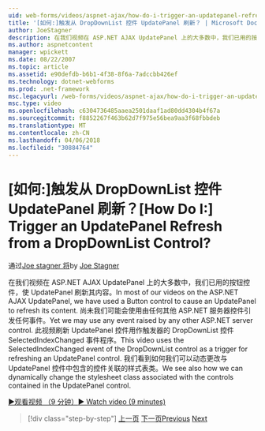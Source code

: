 ```yaml
---
uid: web-forms/videos/aspnet-ajax/how-do-i-trigger-an-updatepanel-refresh-from-a-dropdownlist-control
title: '[如何:]触发从 DropDownList 控件 UpdatePanel 刷新？ | Microsoft Docs'
author: JoeStagner
description: 在我们视频在 ASP.NET AJAX UpdatePanel 上的大多数中，我们已用的按钮控件，使 UpdatePanel 刷新其内容。 我们可能使用的任何事件...
ms.author: aspnetcontent
manager: wpickett
ms.date: 08/22/2007
ms.topic: article
ms.assetid: e90defdb-b6b1-4f38-8f6a-7adccbb426ef
ms.technology: dotnet-webforms
ms.prod: .net-framework
msc.legacyurl: /web-forms/videos/aspnet-ajax/how-do-i-trigger-an-updatepanel-refresh-from-a-dropdownlist-control
msc.type: video
ms.openlocfilehash: c6304736485aaea2501daaf1ad80dd4304b4f67a
ms.sourcegitcommit: f8852267f463b62d7f975e56bea9aa3f68fbbdeb
ms.translationtype: MT
ms.contentlocale: zh-CN
ms.lasthandoff: 04/06/2018
ms.locfileid: "30884764"
---
```

<a name="how-do-i-trigger-an-updatepanel-refresh-from-a-dropdownlist-control"></a><span data-ttu-id="3a884-105">[如何:]触发从 DropDownList 控件 UpdatePanel 刷新？</span><span class="sxs-lookup"><span data-stu-id="3a884-105">[How Do I:] Trigger an UpdatePanel Refresh from a DropDownList Control?</span></span>
====================
<span data-ttu-id="3a884-106">通过[Joe stagner 将](https://github.com/JoeStagner)</span><span class="sxs-lookup"><span data-stu-id="3a884-106">by [Joe Stagner](https://github.com/JoeStagner)</span></span>

<span data-ttu-id="3a884-107">在我们视频在 ASP.NET AJAX UpdatePanel 上的大多数中，我们已用的按钮控件，使 UpdatePanel 刷新其内容。</span><span class="sxs-lookup"><span data-stu-id="3a884-107">In most of our videos on the ASP.NET AJAX UpdatePanel, we have used a Button control to cause an UpdatePanel to refresh its content.</span></span> <span data-ttu-id="3a884-108">尚未我们可能会使用由任何其他 ASP.NET 服务器控件引发任何事件。</span><span class="sxs-lookup"><span data-stu-id="3a884-108">Yet we may use any event raised by any other ASP.NET server control.</span></span> <span data-ttu-id="3a884-109">此视频刷新 UpdatePanel 控件用作触发器的 DropDownList 控件 SelectedIndexChanged 事件程序。</span><span class="sxs-lookup"><span data-stu-id="3a884-109">This video uses the SelectedIndexChanged event of the DropDownList control as a trigger for refreshing an UpdatePanel control.</span></span> <span data-ttu-id="3a884-110">我们看到如何我们可以动态更改与 UpdatePanel 控件中包含的控件关联的样式表类。</span><span class="sxs-lookup"><span data-stu-id="3a884-110">We see also how we can dynamically change the stylesheet class associated with the controls contained in the UpdatePanel control.</span></span>

[<span data-ttu-id="3a884-111">&#9654;观看视频 （9 分钟）</span><span class="sxs-lookup"><span data-stu-id="3a884-111">&#9654; Watch video (9 minutes)</span></span>](https://channel9.msdn.com/Blogs/ASP-NET-Site-Videos/how-do-i-trigger-an-updatepanel-refresh-from-a-dropdownlist-control)

> [!div class="step-by-step"]
> <span data-ttu-id="3a884-112">[上一页](how-do-i-implement-the-persistent-communications-pattern-using-web-services.md)
> [下一页](how-do-i-create-an-aspnet-ajax-extender-from-scratch.md)</span><span class="sxs-lookup"><span data-stu-id="3a884-112">[Previous](how-do-i-implement-the-persistent-communications-pattern-using-web-services.md)
[Next](how-do-i-create-an-aspnet-ajax-extender-from-scratch.md)</span></span>
